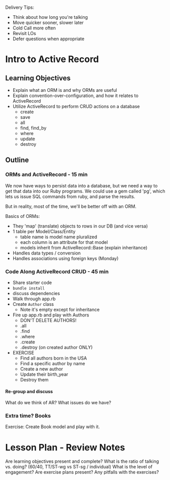 Delivery Tips:

* Think about how long you're talking
* Move quicker sooner, slower later
* Cold Call more often
* Revisit LOs
* Defer questions when appropriate

# Intro to Active Record

## Learning Objectives

* Explain what an ORM is and why ORMs are useful
* Explain convention-over-configuration, and how it relates to ActiveRecord
* Utilize ActiveRecord to perform CRUD actions on a database
  * create
  * save
  * all
  * find, find_by
  * where
  * update
  * destroy

## Outline

### ORMs and ActiveRecord - 15 min

We now have ways to persist data into a database, but we need a way to
get that data into our Ruby programs. We could use a gem called 'pg',
which lets us issue SQL commands from ruby, and parse the results.

But in reality, most of the time, we'll be better off with an ORM.

Basics of ORMs:
* They 'map' (translate) objects to rows in our DB (and vice versa)
* 1 table per Model/Class/Entity
  * table name is model name pluralized
  * each column is an attribute for that model
  * models inherit from ActiveRecord::Base (explain inheritance)
* Handles data types / conversion
* Handles associations using foreign keys (Monday)


### Code Along ActiveRecord CRUD - 45 min

* Share starter code
* `bundle install`
 * discuss dependencies
* Walk through app.rb
* Create `Author` class
  * Note it's empty except for inheritance
* Fire up app.rb and play with Authors
  * DON'T DELETE AUTHORS!
  * .all
  * .find
  * .where
  * .create
  * .destroy (on created author ONLY)
* EXERCISE
  * Find all authors born in the USA
  * Find a specific author by name
  * Create a new author
  * Update their birth_year
  * Destroy them

#### Re-group and discuss

What do we think of AR? What issues do we have?

### Extra time? Books

Exercise: Create Book model and play with it.


# Lesson Plan - Review Notes

Are learning objectives present and complete?
What is the ratio of talking vs. doing? (60/40, TT/ST-wg vs ST-sg / individual)
What is the level of engagement?
Are exercise plans present?
Any pitfalls with the exercises?
